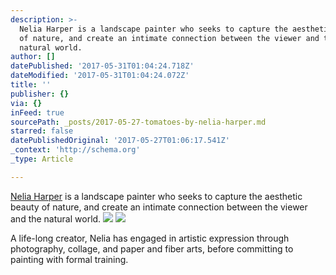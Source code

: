 ```yaml
---
description: >-
  Nelia Harper is a landscape painter who seeks to capture the aesthetic beauty
  of nature, and create an intimate connection between the viewer and the
  natural world.
author: []
datePublished: '2017-05-31T01:04:24.718Z'
dateModified: '2017-05-31T01:04:24.072Z'
title: ''
publisher: {}
via: {}
inFeed: true
sourcePath: _posts/2017-05-27-tomatoes-by-nelia-harper.md
starred: false
datePublishedOriginal: '2017-05-27T01:06:17.541Z'
_context: 'http://schema.org'
_type: Article

---
```

[Nelia Harper][0] is a landscape painter who seeks to capture the aesthetic beauty of nature, and create an intimate connection between the viewer and the natural world.
![](https://the-grid-user-content.s3-us-west-2.amazonaws.com/33df5fdd-7c33-4452-953b-9bf94adf89fe.gif)
![](https://the-grid-user-content.s3-us-west-2.amazonaws.com/256de285-bd02-4397-beeb-baf4acffeb2b.jpg)

A life-long creator, Nelia has engaged in artistic expression through photography, collage, and paper and fiber arts, before committing to painting with formal training.

[0]: http://neliaharper.com/ "Nelia's Web Site"